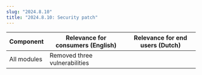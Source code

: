 ```yaml
---
slug: "2024.8.10"
title: "2024.8.10: Security patch"
---
```


| Component   | Relevance for consumers (English) | Relevance for end users (Dutch) |
| ----------- | --------------------------------- | ------------------------------- |
| All modules | Removed three vulnerabilities     |                                 |
